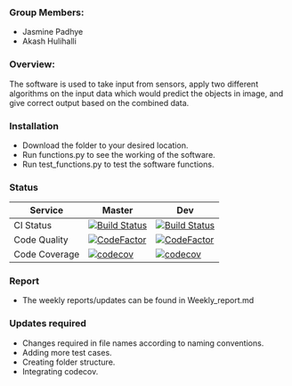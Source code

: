 ### Group Members:
* Jasmine Padhye
* Akash Hulihalli

### Overview:
The software is used to take input from sensors, apply two different algorithms on the
input data which would predict the objects in image, and give correct output based on
the combined data.

### Installation
* Download the folder to your desired location.
* Run functions.py to see the working of the software.
* Run test_functions.py to test the software functions.

### Status
| Service | Master | Dev |
|---------|--------|-----|
| CI Status | [![Build Status](https://travis-ci.com/Jasmine8596/AST-Project.svg?branch=master)](https://travis-ci.com/Jasmine8596/AST-Project) | [![Build Status](https://travis-ci.com/Jasmine8596/AST-Project.svg?branch=dev)](https://travis-ci.com/Jasmine8596/AST-Project)|
| Code Quality | [![CodeFactor](https://www.codefactor.io/repository/github/jasmine8596/ast-project/badge)](https://www.codefactor.io/repository/github/jasmine8596/ast-project) | [![CodeFactor](https://www.codefactor.io/repository/github/jasmine8596/ast-project/badge)](https://www.codefactor.io/repository/github/jasmine8596/ast-project)|
| Code Coverage | [![codecov](https://codecov.io/gh/Jasmine8596/AST-Project/branch/master/graph/badge.svg)](https://codecov.io/gh/Jasmine8596/AST-Project) | [![codecov](https://codecov.io/gh/Jasmine8596/AST-Project/branch/master/graph/badge.svg)](https://codecov.io/gh/Jasmine8596/AST-Project)|

### Report
* The weekly reports/updates can be found in Weekly_report.md

### Updates required
* Changes required in file names according to naming conventions.
* Adding more test cases.
* Creating folder structure.
* Integrating codecov.

